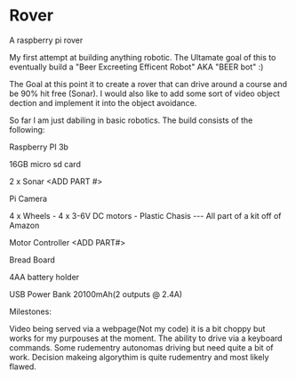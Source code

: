 # Rover
A raspberry pi rover

My first attempt at building anything robotic. The Ultamate goal of this to eventually build a "Beer Excreeting Efficent Robot" AKA "BEER bot" :)

The Goal at this point it to create a rover that can drive around a course and be 90% hit free (Sonar). I would also like to add some sort of video object dection and implement it into the object avoidance. 

So far I am just dabiling in basic robotics. The build consists of the following:

Raspberry PI 3b

16GB micro sd card

2 x Sonar <ADD PART #>

Pi Camera

4 x Wheels - 4 x 3-6V DC motors - Plastic Chasis --- All part of a kit off of Amazon

Motor Controller <ADD PART#>

Bread Board

4AA battery holder

USB Power Bank 20100mAh(2 outputs @ 2.4A)




Milestones:

Video being served via a webpage(Not my code) it is a bit choppy but works for my purpouses at the moment. 
The ability to drive via a keyboard commands. 
Some rudementry autonomas driving but need quite a bit of work. 
  Decision makeing algorythim is quite rudementry and most likely flawed.
  


